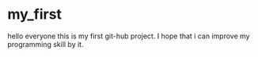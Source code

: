 # my_first
hello everyone
this is my first git-hub project. I hope that i can improve my programming skill by it.
